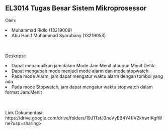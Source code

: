 <h2>EL3014 Tugas Besar Sistem Mikroprosessor</h2>

Oleh:
<li>Muhammad Ridlo (13219009)</li>
<li>Abu Hanif Muhammad Syarubany (13219053)</li>

<p><br><br>Deskripsi: </p>

<li>Dapat menampilkan jam dalam Mode Jam:Menit ataupun Menit:Detik.</li>
<li>Dapat mengubah mode menjadi mode alarm dan mode stopwatch.</li>
<li>Pada mode Alarm, jam dapat mengatur waktu alarm dengan tombol yang ada </li>
<li>Pada mode Stopwatch, jam dapat mengatur waktu stopwatch dalam format Jam:Menit</li>

<p><br><br>Link Dokumentasi: https://drive.google.com/drive/folders/19J1TsfJ3neVyEB4Y4fIVZkhwrlKgfWne?usp=sharing></p>
